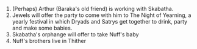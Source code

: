 1. (Perhaps) Arthur (Baraka's old friend) is working with Skabatha.
2. Jewels will offer the party to come with him to The Night of Yearning, a yearly festival in which Dryads and Satrys get together to drink, party and make some babies.
3. Skabatha's orphange will offer to take Nuff's baby
4. Nuff's brothers live in Thither